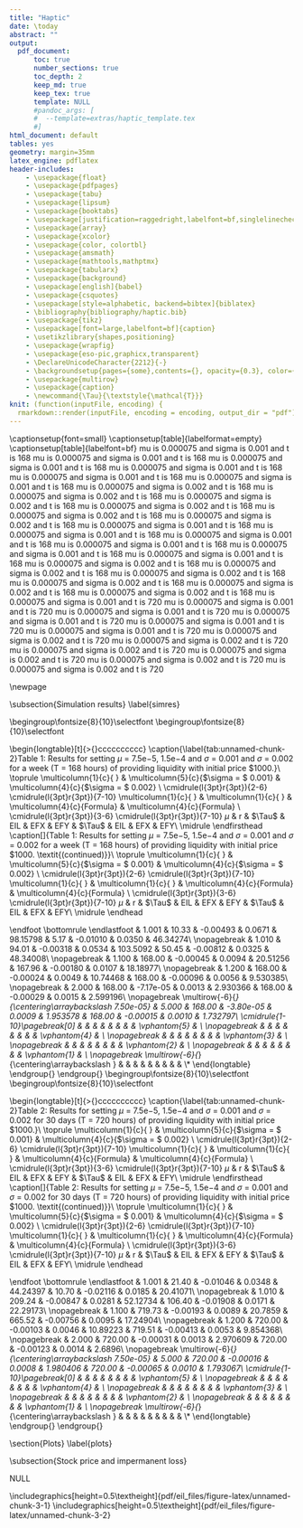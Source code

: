 ```yaml
---
title: "Haptic"
date: \today
abstract: ""
output: 
  pdf_document:
      toc: true
      number_sections: true
      toc_depth: 2
      keep_md: true
      keep_tex: true
      template: NULL
      #pandoc_args: [
      #  --template=extras/haptic_template.tex
      #]
html_document: default
tables: yes
geometry: margin=35mm
latex_engine: pdflatex
header-includes:
    - \usepackage{float}
    - \usepackage{pdfpages}
    - \usepackage{tabu}
    - \usepackage{lipsum}
    - \usepackage{booktabs}
    - \usepackage[justification=raggedright,labelfont=bf,singlelinecheck=false]{caption}
    - \usepackage{array}
    - \usepackage{xcolor} 
    - \usepackage{color, colortbl}
    - \usepackage{amsmath}
    - \usepackage{mathtools,mathptmx}
    - \usepackage{tabularx}
    - \usepackage{background}
    - \usepackage[english]{babel}
    - \usepackage{csquotes}                
    - \usepackage[style=alphabetic, backend=bibtex]{biblatex}
    - \bibliography{bibliography/haptic.bib}
    - \usepackage{tikz}
    - \usepackage[font=large,labelfont=bf]{caption}
    - \usetikzlibrary{shapes,positioning}
    - \usepackage{wrapfig}
    - \usepackage{eso-pic,graphicx,transparent}
    - \DeclareUnicodeCharacter{2212}{-}
    - \backgroundsetup{pages={some},contents={}, opacity={0.3}, color={gray}}
    - \usepackage{multirow}
    - \usepackage{caption}
    - \newcommand{\Tau}{\textstyle{\mathcal{T}}}
knit: (function(inputFile, encoding) {
  rmarkdown::render(inputFile, encoding = encoding, output_dir = "pdf") })
---
```

\captionsetup{font=small}
\captionsetup[table]{labelformat=empty}
\captionsetup[table]{labelfont=bf}
mu is 0.000075 and sigma is 0.001 and t is 168
mu is 0.000075 and sigma is 0.001 and t is 168
mu is 0.000075 and sigma is 0.001 and t is 168
mu is 0.000075 and sigma is 0.001 and t is 168
mu is 0.000075 and sigma is 0.001 and t is 168
mu is 0.000075 and sigma is 0.001 and t is 168
mu is 0.000075 and sigma is 0.002 and t is 168
mu is 0.000075 and sigma is 0.002 and t is 168
mu is 0.000075 and sigma is 0.002 and t is 168
mu is 0.000075 and sigma is 0.002 and t is 168
mu is 0.000075 and sigma is 0.002 and t is 168
mu is 0.000075 and sigma is 0.002 and t is 168
mu is 0.000075 and sigma is 0.001 and t is 168
mu is 0.000075 and sigma is 0.001 and t is 168
mu is 0.000075 and sigma is 0.001 and t is 168
mu is 0.000075 and sigma is 0.001 and t is 168
mu is 0.000075 and sigma is 0.001 and t is 168
mu is 0.000075 and sigma is 0.001 and t is 168
mu is 0.000075 and sigma is 0.002 and t is 168
mu is 0.000075 and sigma is 0.002 and t is 168
mu is 0.000075 and sigma is 0.002 and t is 168
mu is 0.000075 and sigma is 0.002 and t is 168
mu is 0.000075 and sigma is 0.002 and t is 168
mu is 0.000075 and sigma is 0.002 and t is 168
mu is 0.000075 and sigma is 0.001 and t is 720
mu is 0.000075 and sigma is 0.001 and t is 720
mu is 0.000075 and sigma is 0.001 and t is 720
mu is 0.000075 and sigma is 0.001 and t is 720
mu is 0.000075 and sigma is 0.001 and t is 720
mu is 0.000075 and sigma is 0.001 and t is 720
mu is 0.000075 and sigma is 0.002 and t is 720
mu is 0.000075 and sigma is 0.002 and t is 720
mu is 0.000075 and sigma is 0.002 and t is 720
mu is 0.000075 and sigma is 0.002 and t is 720
mu is 0.000075 and sigma is 0.002 and t is 720
mu is 0.000075 and sigma is 0.002 and t is 720

\newpage

\subsection{Simulation results} 
\label{simres}

\begingroup\fontsize{8}{10}\selectfont
\begingroup\fontsize{8}{10}\selectfont

\begin{longtable}[t]{>{}cccccccccc}
\caption{\label{tab:unnamed-chunk-2}Table 1: Results for setting $\mu$ = 7.5e−5, 1.5e−4 and $\sigma$ = 0.001 and $\sigma$ = 0.002 for a week (T = 168 hours) of providing liquidity with initial price \$1000.}\\
\toprule
\multicolumn{1}{c}{ } & \multicolumn{5}{c}{$\sigma = $ 0.001} & \multicolumn{4}{c}{$\sigma = $ 0.002} \\
\cmidrule(l{3pt}r{3pt}){2-6} \cmidrule(l{3pt}r{3pt}){7-10}
\multicolumn{1}{c}{ } & \multicolumn{1}{c}{ } & \multicolumn{4}{c}{Formula} & \multicolumn{4}{c}{Formula} \\
\cmidrule(l{3pt}r{3pt}){3-6} \cmidrule(l{3pt}r{3pt}){7-10}
$\mu$ & r & $\Tau$ & EIL & EFX & EFY & $\Tau$ & EIL & EFX & EFY\\
\midrule
\endfirsthead
\caption[]{Table 1: Results for setting $\mu$ = 7.5e−5, 1.5e−4 and $\sigma$ = 0.001 and $\sigma$ = 0.002 for a week (T = 168 hours) of providing liquidity with initial price \$1000. \textit{(continued)}}\\
\toprule
\multicolumn{1}{c}{ } & \multicolumn{5}{c}{$\sigma = $ 0.001} & \multicolumn{4}{c}{$\sigma = $ 0.002} \\
\cmidrule(l{3pt}r{3pt}){2-6} \cmidrule(l{3pt}r{3pt}){7-10}
\multicolumn{1}{c}{ } & \multicolumn{1}{c}{ } & \multicolumn{4}{c}{Formula} & \multicolumn{4}{c}{Formula} \\
\cmidrule(l{3pt}r{3pt}){3-6} \cmidrule(l{3pt}r{3pt}){7-10}
$\mu$ & r & $\Tau$ & EIL & EFX & EFY & $\Tau$ & EIL & EFX & EFY\\
\midrule
\endhead

\endfoot
\bottomrule
\endlastfoot
 & 1.001 & 10.33 & -0.00493 & 0.0671 & 98.15798 & 5.17 & -0.01010 & 0.0350 & 46.34274\\
\nopagebreak
 & 1.010 & 94.01 & -0.00318 & 0.0534 & 103.5092 & 50.45 & -0.00812 & 0.0325 & 48.34008\\
\nopagebreak
 & 1.100 & 168.00 & -0.00045 & 0.0094 & 20.51256 & 167.96 & -0.00180 & 0.0107 & 18.18977\\
\nopagebreak
 & 1.200 & 168.00 & -0.00024 & 0.0049 & 10.74468 & 168.00 & -0.00096 & 0.0056 & 9.530385\\
\nopagebreak
 & 2.000 & 168.00 & -7.17e-05 & 0.0013 & 2.930366 & 168.00 & -0.00029 & 0.0015 & 2.599196\\
\nopagebreak
\multirow{-6}{*}{\centering\arraybackslash 7.50e-05} & 5.000 & 168.00 & -3.80e-05 & 0.0009 & 1.953578 & 168.00 & -0.00015 & 0.0010 & 1.732797\\
\cmidrule{1-10}\pagebreak[0]
 &  &  &  &  &  &  &  &  \vphantom{5} & \\
\nopagebreak
 &  &  &  &  &  &  &  &  \vphantom{4} & \\
\nopagebreak
 &  &  &  &  &  &  &  &  \vphantom{3} & \\
\nopagebreak
 &  &  &  &  &  &  &  &  \vphantom{2} & \\
\nopagebreak
 &  &  &  &  &  &  &  &  \vphantom{1} & \\
\nopagebreak
\multirow{-6}{*}{\centering\arraybackslash } &  &  &  &  &  &  &  &  & \\*
\end{longtable}
\endgroup{}
\endgroup{}
\begingroup\fontsize{8}{10}\selectfont
\begingroup\fontsize{8}{10}\selectfont

\begin{longtable}[t]{>{}cccccccccc}
\caption{\label{tab:unnamed-chunk-2}Table 2: Results for setting $\mu$ = 7.5e−5, 1.5e−4 and $\sigma$ = 0.001 and $\sigma$ = 0.002 for 30 days (T = 720 hours) of providing liquidity with initial price \$1000.}\\
\toprule
\multicolumn{1}{c}{ } & \multicolumn{5}{c}{$\sigma = $ 0.001} & \multicolumn{4}{c}{$\sigma = $ 0.002} \\
\cmidrule(l{3pt}r{3pt}){2-6} \cmidrule(l{3pt}r{3pt}){7-10}
\multicolumn{1}{c}{ } & \multicolumn{1}{c}{ } & \multicolumn{4}{c}{Formula} & \multicolumn{4}{c}{Formula} \\
\cmidrule(l{3pt}r{3pt}){3-6} \cmidrule(l{3pt}r{3pt}){7-10}
$\mu$ & r & $\Tau$ & EIL & EFX & EFY & $\Tau$ & EIL & EFX & EFY\\
\midrule
\endfirsthead
\caption[]{Table 2: Results for setting $\mu$ = 7.5e−5, 1.5e−4 and $\sigma$ = 0.001 and $\sigma$ = 0.002 for 30 days (T = 720 hours) of providing liquidity with initial price \$1000. \textit{(continued)}}\\
\toprule
\multicolumn{1}{c}{ } & \multicolumn{5}{c}{$\sigma = $ 0.001} & \multicolumn{4}{c}{$\sigma = $ 0.002} \\
\cmidrule(l{3pt}r{3pt}){2-6} \cmidrule(l{3pt}r{3pt}){7-10}
\multicolumn{1}{c}{ } & \multicolumn{1}{c}{ } & \multicolumn{4}{c}{Formula} & \multicolumn{4}{c}{Formula} \\
\cmidrule(l{3pt}r{3pt}){3-6} \cmidrule(l{3pt}r{3pt}){7-10}
$\mu$ & r & $\Tau$ & EIL & EFX & EFY & $\Tau$ & EIL & EFX & EFY\\
\midrule
\endhead

\endfoot
\bottomrule
\endlastfoot
 & 1.001 & 21.40 & -0.01046 & 0.0348 & 44.24397 & 10.70 & -0.02116 & 0.0185 & 20.41071\\
\nopagebreak
 & 1.010 & 209.24 & -0.00847 & 0.0281 & 52.12734 & 106.40 & -0.01908 & 0.0171 & 22.29173\\
\nopagebreak
 & 1.100 & 719.73 & -0.00193 & 0.0089 & 20.7859 & 665.52 & -0.00756 & 0.0095 & 17.24904\\
\nopagebreak
 & 1.200 & 720.00 & -0.00103 & 0.0046 & 10.89223 & 719.51 & -0.00413 & 0.0053 & 9.854368\\
\nopagebreak
 & 2.000 & 720.00 & -0.00031 & 0.0013 & 2.970609 & 720.00 & -0.00123 & 0.0014 & 2.6896\\
\nopagebreak
\multirow{-6}{*}{\centering\arraybackslash 7.50e-05} & 5.000 & 720.00 & -0.00016 & 0.0008 & 1.980406 & 720.00 & -0.00065 & 0.0010 & 1.793067\\
\cmidrule{1-10}\pagebreak[0]
 &  &  &  &  &  &  &  &  \vphantom{5} & \\
\nopagebreak
 &  &  &  &  &  &  &  &  \vphantom{4} & \\
\nopagebreak
 &  &  &  &  &  &  &  &  \vphantom{3} & \\
\nopagebreak
 &  &  &  &  &  &  &  &  \vphantom{2} & \\
\nopagebreak
 &  &  &  &  &  &  &  &  \vphantom{1} & \\
\nopagebreak
\multirow{-6}{*}{\centering\arraybackslash } &  &  &  &  &  &  &  &  & \\*
\end{longtable}
\endgroup{}
\endgroup{}

\section{Plots} 
\label{plots}

\subsection{Stock price and impermanent loss}

NULL

\includegraphics[height=0.5\textheight]{pdf/eil_files/figure-latex/unnamed-chunk-3-1} 
\includegraphics[height=0.5\textheight]{pdf/eil_files/figure-latex/unnamed-chunk-3-2} 
